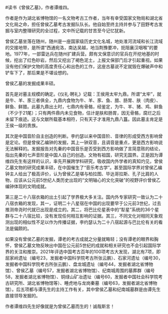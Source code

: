 #读书《曾侯乙墓》，作者谭维四。

作者是作为湖北省博物馆的一名文物考古工作者，当年有幸受国家文物局和湖北省文化局之命，担任曾侯乙墓考古发掘队队长。他自始至终主持并参与了田野考古发掘与室内整理研究的全过程，文中所记载的甘苦至今记忆犹新。

曾侯乙墓坐落在随州，随州是一座国家级历史文化名城，地处淮河流域和长江流域的交接地带，是所谓“西通宛洛，南达吴越，地当荆豫要冲，扼阻襄汉咽喉”的要地。1977年，一部雷达兵在随州扩建兵营。颇有文保意识的官兵在开挖地基的时候，挖出了红色砂岩，然后又挖出了褐色泥土，上报文保部门后才引起重视。如果没有他们保护文物的高度责任心和出色的工作，这座古墓说不定就毁在爆破声中和铲车下了，那后果是不堪设想的。

曾侯乙墓的发掘成果丰硕。

首先是对墓主规模的确定。《仪礼·聘礼》记载：王侯用太牢九鼎。所谓“太牢”，就是牛、羊、豕三者俱全，九鼎内食物为牛、羊、豕、鱼、腊、肠胃、肤（肉皮）、鲜鱼、鲜腊。此墓九鼎出土时，七鼎内有骨骼，经鉴定，为牛、羊、猪、鸡、鲜鱼（不少于21尾）；只有两件鼎内未见食物，估计是肤和肠胃，因无骨骼，腐烂之后未留下痕迹。这与文献所载基本相符，只有天子才准用九鼎八簋。因此墓主肯定是王侯一级的贵族。

其次是中国音阶自主创造的判断。李约瑟以来中国音阶、音律的形成受西方影响曾是定论。但是曾侯乙编钟的发掘，其上一钟双音，且调音是重点，更是西方影响说无法解释的。发掘报告对先秦的中国音乐是否受到西方影响做了言简意赅的结论，指出先秦的七声音阶是中国人自己的创造。文物有祖国，研究无国界。正是因为谭维四先生有这样的认识，率先开展跨学科研究，吸收国内外学者的真知灼见，曾侯乙墓文物的研究成果丰硕，在中国催生了“音乐考古学”。甚至国际学界对曾侯乙编钟主人给出了极高评价，认为曾侯乙是堪与柏拉图、毕达哥拉斯、孔子比肩的人物，应该从公元前5世纪人类历史出现的“文明轴心的文化突破”的视野评价曾侯乙编钟体现的文明成就。

第三是二十八宿衣箱的出土引起了学界极大多关注。国内外专家研究一致认为二十八宿衣箱的发现，其一，证明二十八星宿在中国的出现要早于公元前3世纪，过去推测帝尧时代就已出现是成立的。其二，将巴比伦星表中的“犁星”系统的36个星群与二十八宿比较，没有发现任何相互影响的证据。其三，不同文化对相同天象观测出现的相似性不足以作为传播证据，李约瑟认为二十八宿起源与巴比伦有关的看法是偏颇的。

如果没有曾侯乙墓的发掘，谭老的考古成就之分量就略轻；没有谭老的眼界和胸怀，曾侯乙墓文物反映出中国在公元前5世纪的成就和相关研究也不会引起国际学界的关注和推崇。2021年评选中国考古百年的100项考古大发现，湖北有7项，即屈家岭遗址（编号23，发掘者中国科学院考古所张云鹏）、石家河遗址（编号30，发掘者中国科学院考古所张云鹏）、盘龙城遗址（编号44，发掘者湖北省博物馆）、曾侯乙墓（编号57，发掘者湖北省博物馆）、纪南城周围的墓葬群（编号58，发掘者湖北省博物馆）、铜绿山矿冶遗址（编号60，发掘者中国社会科学院考古研究所、湖北省博物馆等）、睡虎地与龙岗秦墓（编号63，发掘者湖北省博物馆）。后五项都与谭先生的主持工作有关，其中曾侯乙墓和纪南城墓群是由谭先生直接领导发掘的。

作者谭维四先生好像就是为曾侯乙墓而生的！诚哉斯言！